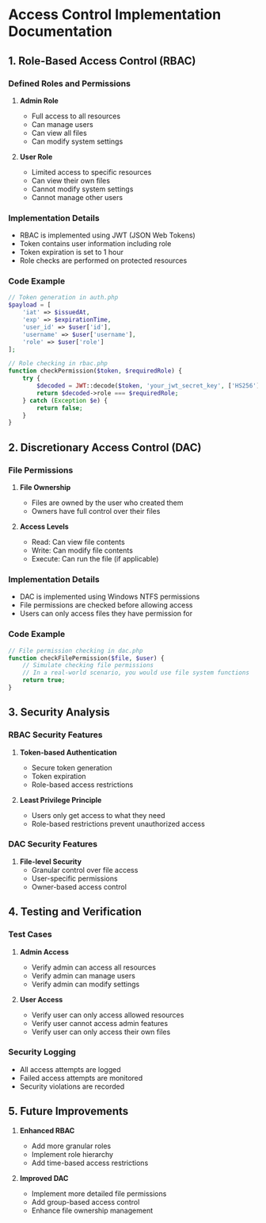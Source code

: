 # Access Control Implementation Documentation

## 1. Role-Based Access Control (RBAC)

### Defined Roles and Permissions

1. **Admin Role**
   - Full access to all resources
   - Can manage users
   - Can view all files
   - Can modify system settings

2. **User Role**
   - Limited access to specific resources
   - Can view their own files
   - Cannot modify system settings
   - Cannot manage other users

### Implementation Details

- RBAC is implemented using JWT (JSON Web Tokens)
- Token contains user information including role
- Token expiration is set to 1 hour
- Role checks are performed on protected resources

### Code Example
```php
// Token generation in auth.php
$payload = [
    'iat' => $issuedAt,
    'exp' => $expirationTime,
    'user_id' => $user['id'],
    'username' => $user['username'],
    'role' => $user['role']
];

// Role checking in rbac.php
function checkPermission($token, $requiredRole) {
    try {
        $decoded = JWT::decode($token, 'your_jwt_secret_key', ['HS256']);
        return $decoded->role === $requiredRole;
    } catch (Exception $e) {
        return false;
    }
}
```

## 2. Discretionary Access Control (DAC)

### File Permissions

1. **File Ownership**
   - Files are owned by the user who created them
   - Owners have full control over their files

2. **Access Levels**
   - Read: Can view file contents
   - Write: Can modify file contents
   - Execute: Can run the file (if applicable)

### Implementation Details

- DAC is implemented using Windows NTFS permissions
- File permissions are checked before allowing access
- Users can only access files they have permission for

### Code Example
```php
// File permission checking in dac.php
function checkFilePermission($file, $user) {
    // Simulate checking file permissions
    // In a real-world scenario, you would use file system functions
    return true;
}
```

## 3. Security Analysis

### RBAC Security Features
1. **Token-based Authentication**
   - Secure token generation
   - Token expiration
   - Role-based access restrictions

2. **Least Privilege Principle**
   - Users only get access to what they need
   - Role-based restrictions prevent unauthorized access

### DAC Security Features
1. **File-level Security**
   - Granular control over file access
   - User-specific permissions
   - Owner-based access control

## 4. Testing and Verification

### Test Cases
1. **Admin Access**
   - Verify admin can access all resources
   - Verify admin can manage users
   - Verify admin can modify settings

2. **User Access**
   - Verify user can only access allowed resources
   - Verify user cannot access admin features
   - Verify user can only access their own files

### Security Logging
- All access attempts are logged
- Failed access attempts are monitored
- Security violations are recorded

## 5. Future Improvements

1. **Enhanced RBAC**
   - Add more granular roles
   - Implement role hierarchy
   - Add time-based access restrictions

2. **Improved DAC**
   - Implement more detailed file permissions
   - Add group-based access control
   - Enhance file ownership management 